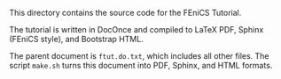 This directory contains the source code for the FEniCS Tutorial.

The tutorial is written in DocOnce and compiled to LaTeX PDF, Sphinx
(FEniCS style), and Bootstrap HTML.

The parent document is `ftut.do.txt`, which includes all other files.
The script `make.sh` turns this document into PDF, Sphinx, and HTML
formats.
